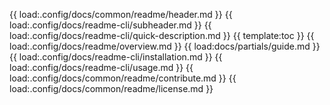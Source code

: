 {{ load:.config/docs/common/readme/header.md }}
{{ load:.config/docs/readme-cli/subheader.md }}
{{ load:.config/docs/readme-cli/quick-description.md }}
{{ template:toc }}
{{ load:.config/docs/readme/overview.md }}
{{ load:docs/partials/guide.md }}
{{ load:.config/docs/readme-cli/installation.md }}
{{ load:.config/docs/readme-cli/usage.md }}
{{ load:.config/docs/common/readme/contribute.md }}
{{ load:.config/docs/common/readme/license.md }}
